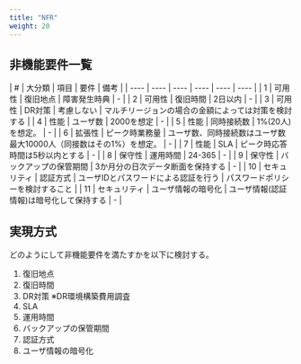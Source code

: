 ```yaml
---
title: "NFR"
weight: 20
---
```


## 非機能要件一覧

| # | 大分類 | 項目 | 要件 | 備考 |
| ---- | ---- | ---- | ---- | ---- | ---- |
| 1 | 可用性 | 復旧地点 | 障害発生時典 | - |
| 2 | 可用性 | 復旧時間 | 2日以内 | - |
| 3 | 可用性 | DR対策 | 考慮しない | マルチリージョンの場合の金額によっては対策を検討する |
| 4 | 性能 | ユーザ数 | 2000を想定 | - |
| 5 | 性能 | 同時接続数 | 1%(20人)を想定。 | - |
| 6 | 拡張性 | ピーク時業務量 | ユーザ数、同時接続数はユーザ数最大10000人（同接数はその1%）を想定。 | - |
| 7 | 性能 | SLA | ピーク時応答時間は5秒以内とする | - |
| 8 | 保守性 | 運用時間 | 24-365 | - |
| 9 | 保守性 | バックアップの保管期間 | 3か月分の日次データ断面を保持する | - |
| 10 | セキュリティ | 認証方式 | ユーザIDとパスワードによる認証を行う | パスワードポリシーを検討すること |
| 11 | セキュリティ | ユーザ情報の暗号化 | ユーザ情報(認証情報)は暗号化して保持する | - |  

## 実現方式  

どのようにして非機能要件を満たすかを以下に検討する。  

1. 復旧地点
2. 復旧時間
3. DR対策
※DR環境構築費用調査  
4. SLA
5. 運用時間
6. バックアップの保管期間
7. 認証方式
8. ユーザ情報の暗号化  

